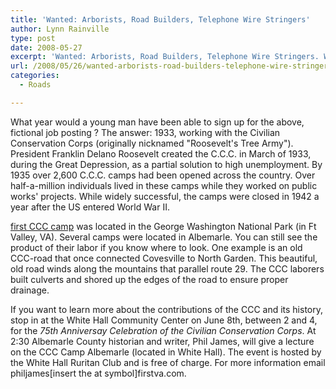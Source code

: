 ```yaml
---
title: 'Wanted: Arborists, Road Builders, Telephone Wire Stringers'
author: Lynn Rainville
type: post
date: 2008-05-27
excerpt: 'Wanted: Arborists, Road Builders, Telephone Wire Stringers. What year would this fictional job advertisement date to ? What does it refer to ?'
url: /2008/05/26/wanted-arborists-road-builders-telephone-wire-stringers/
categories:
  - Roads

---
```

[](http://www.locohistory.org/blog/albemarle/2008/05/26/wanted-arborists-road-builders-telephone-wire-stringers/208/) What year would a young man have been able to sign up for the above, fictional job posting ? The answer: 1933, working with the Civilian Conservation Corps (originally nicknamed "Roosevelt's Tree Army"). President Franklin Delano Roosevelt created the C.C.C. in March of 1933, during the Great Depression, as a partial solution to high unemployment. By 1935 over 2,600 C.C.C. camps had been opened across the country. Over half-a-million individuals lived in these camps while they worked on public works' projects. While widely successful, the camps were closed in 1942 a year after the US entered World War II.

[first CCC camp](http://www.cccalumni.org/states/virginia1.html) was located in the George Washington National Park (in Ft Valley, VA). Several camps were located in Albemarle. You can still see the product of their labor if you know where to look. One example is an old CCC-road that once connected Covesville to North Garden. This beautiful, old road winds along the mountains that parallel route 29. The CCC laborers built culverts and shored up the edges of the road to ensure proper drainage.

If you want to learn more about the contributions of the CCC and its history, stop in at the White Hall Community Center on June 8th, between 2 and 4, for the _75th Anniversay Celebration of the Civilian Conservation Corps_. At 2:30 Albemarle County historian and writer, Phil James, will give a lecture on the CCC Camp Albemarle (located in White Hall). The event is hosted by the White Hall Ruritan Club and is free of charge. For more information email philjames[insert the at symbol]firstva.com.
